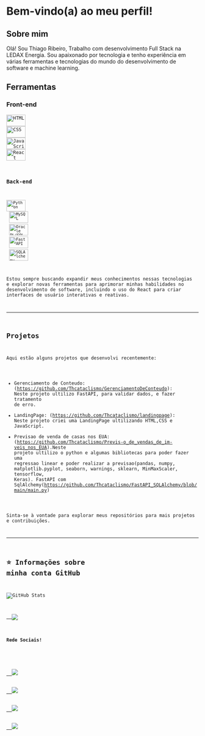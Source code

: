 # Bem-vindo(a) ao meu perfil!

## Sobre mim
Olá! Sou Thiago Ribeiro, Trabalho com desenvolvimento Full Stack na LEDAX Energia. Sou apaixonado por tecnologia e tenho experiência em várias ferramentas e tecnologias do mundo do desenvolvimento de software e machine learning.

## Ferramentas

### Front-end
<code><img height="30" 
src="https://cdn.svgporn.com/logos/html-5.svg" alt="HTML" width="50px" height="50px">
</code>
<code><img height="30" 
src="https://cdn.svgporn.com/logos/css-3.svg" alt="CSS" width="50px" height="50px">
</code>
<code><img height="30" 
src="https://cdn.svgporn.com/logos/javascript.svg" alt="JavaScript" width="50px" height="50px">
</code>
<code><img height="30" 
src="https://cdn.svgporn.com/logos/react.svg" alt="React" width="50px" height="50px">

### Back-end
<code><img height="30" 
src="https://cdn.svgporn.com/logos/python.svg" alt="Python" width="50px" height="50px">
</code>
<code><img height="30" 
src="https://cdn.svgporn.com/logos/mysql.svg" alt="MySQL" width="50px" height="50px">
</code>
<code><img height="30" 
src="https://cdn.svgporn.com/logos/oracle.svg" alt="Oracle PL/SQL" width="50px" height="50px">
</code>
<code><img height="30" 
src="https://cdn.svgporn.com/logos/fastapi-icon.svg" alt="FastAPI" width="50px" height="50px">
</code>
<code><img height="30" 
src="https://cdn.svgporn.com/logos/sqlalchemy.svg" alt="SQLAlchemy" width="50px" height="50px">
</code>

Estou sempre buscando expandir meus conhecimentos nessas tecnologias e explorar novas ferramentas para aprimorar minhas habilidades no desenvolvimento de software, incluindo o uso do React para criar interfaces de usuário interativas e reativas.

---

## Projetos

Aqui estão alguns projetos que desenvolvi recentemente:

- Gerenciamento de Conteudo: (https://github.com/Thcataclismo/GerenciamentoDeConteudo): Neste projeto ultilizo FastAPI, para validar dados, e fazer tratamento de erro.
- LandingPage: (https://github.com/Thcataclismo/landingpage): Neste projeto criei uma LandingPage ultilizando HTML,CSS e JavaScript.
- Previsao de venda de casas nos EUA: (https://github.com/Thcataclismo/Previs-o_de_vendas_de_im-veis_nos_EUA).Neste projeto ultilizo o python e algumas bibliotecas para poder fazer uma regressao linear e poder realizar a previsao(pandas, numpy, matplotlib.pyplot, seaborn, warnings, sklearn, MinMaxScaler, tensorflow, Keras).
FastAPI com SqlAlchemy(https://github.com/Thcataclismo/FastAPI_SQLAlchemy/blob/main/main.py)

Sinta-se à vontade para explorar meus repositórios para mais projetos e contribuições.

---

## ⭐ Informações sobre minha conta GitHub
![GitHub Stats](https://github-readme-stats.vercel.app/api?username=Thcataclismo&show_icons=true)

<a href="https://github.com/Gurupreet">
  <img align="center" src="https://github-readme-stats.vercel.app/api/top-langs/?username=Thcataclismo&theme=dracula&hide_langs_below=1" />
</a>

#### Rede Sociais!

<p align="left">
  <a href="#" alt="Gmail">
  <img src="https://img.shields.io/badge/-Gmail-FF0000?style=flat-square&labelColor=FF0000&logo=gmail&logoColor=white&link=[LINK-DO-SEU-EMAIL](https://mail.google.com/mail/u/0/#inbox)" /></a>

  <a href="#" alt="Linkedin">
  <img src="https://img.shields.io/badge/-Linkedin-0e76a8?style=flat-square&logo=Linkedin&logoColor=white&link=[LINK-DO-SEU-LINKEDIN](https://www.linkedin.com/in/thiago-ribeiro-9893491a0/)" /></a>

  <a href="#" alt="WhatsApp">
  <img src="https://img.shields.io/badge/-WhatsApp-25d366?style=flat-square&labelColor=25d366&logo=whatsapp&logoColor=white&link=API-DO-SEU-WHATSAP"/></a>

  <a href="#" alt="Instagram">
  <img src="https://img.shields.io/badge/-Instagram-DF0174?style=flat-square&labelColor=DF0174&logo=instagram&logoColor=white&link=[LINK-DO-SEU-INSTAGRAM](https://www.instagram.com/thiag0.sr/)https://www.instagram.com/thiag0.sr/"/></a>
</p>  

